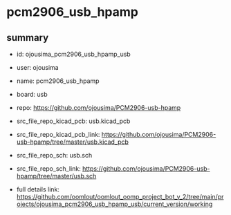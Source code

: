 # pcm2906_usb_hpamp
 
## summary 
* id: ojousima_pcm2906_usb_hpamp_usb
* user: ojousima
* name: pcm2906_usb_hpamp
* board: usb
* repo: https://github.com/ojousima/PCM2906-usb-hpamp
* src_file_repo_kicad_pcb: usb.kicad_pcb
* src_file_repo_kicad_pcb_link: https://github.com/ojousima/PCM2906-usb-hpamp/tree/master/usb.kicad_pcb


* src_file_repo_sch: usb.sch
* src_file_repo_sch_link: https://github.com/ojousima/PCM2906-usb-hpamp/tree/master/usb.sch
* full details link: https://github.com/oomlout/oomlout_oomp_project_bot_v_2/tree/main/projects/ojousima_pcm2906_usb_hpamp_usb/current_version/working  







